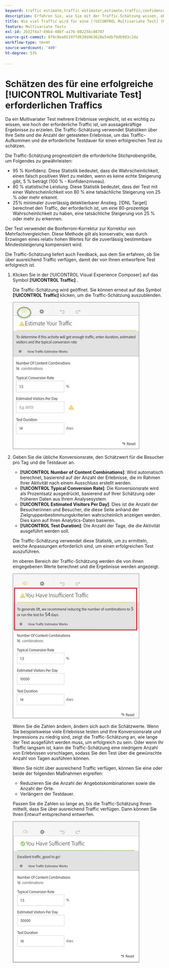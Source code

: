 ```yaml
---
keyword: traffic estimate;traffic estimator;estimate;traffic;confidence;statistical power;lift;bonferroni;conversion rate;visitors per day;duration
description: Erfahren Sie, wie Sie mit der Traffic-Schätzung wissen, ob Sie über ausreichend Traffic für Ihre - [!DNL Adobe Target] [!UICONTROL Multivariate Test] verfügen, um erfolgreich zu sein.
title: Wie viel Traffic wird für eine [!UICONTROL Multivariate Test] (MVT)-Aktivität benötigt?
feature: Multivariate Tests
exl-id: 2b32f4a7-b9b4-40bf-a17b-88225bc88787
source-git-commit: 8f9c0ea65197fd639d463628e54db79db993c2da
workflow-type: tm+mt
source-wordcount: '489'
ht-degree: 53%

---
```


# Schätzen des für eine erfolgreiche [!UICONTROL Multivariate Test] erforderlichen Traffics

Da ein Multivariater Test mehrere Erlebnisse vergleicht, ist es wichtig zu wissen, wie hoch der erforderliche Traffic ist, um aussagekräftige Ergebnisse zu erzielen. Die Traffic-Schätzung verwendet Statistiken über Ihre Seite und die Anzahl der getesteten Erlebnisse, um das Traffic-Aufkommen und die erforderliche Testdauer für einen erfolgreichen Test zu schätzen.

Die Traffic-Schätzung prognostiziert die erforderliche Stichprobengröße, um Folgendes zu gewährleisten:

* 95 % Konfidenz. Diese Statistik bedeutet, dass die Wahrscheinlichkeit, einen falsch positiven Wert zu melden, wenn es keine echte Steigerung gibt, 5 % beträgt (100 % - Konfidenzniveau).
* 80 % statistische Leistung. Diese Statistik bedeutet, dass der Test mit einer Wahrscheinlichkeit von 80 % eine tatsächliche Steigerung von 25 % oder mehr erkennt.
* 25% minimaler zuverlässig detektierbarer Anstieg. [!DNL Target] berechnet den Traffic, der erforderlich ist, um eine 80-prozentige Wahrscheinlichkeit zu haben, eine tatsächliche Steigerung von 25 % oder mehr zu erkennen.

Der Test verwendet die Bonferroni-Korrektur zur Korrektur von Mehrfachvergleichen. Diese Methode gilt als konservativ, was durch Erzwingen eines relativ hohen Wertes für die zuverlässig bestimmbare Mindeststeigerung kompensiert wird.

Die Traffic-Schätzung liefert auch Feedback, aus dem Sie erfahren, ob Sie über ausreichend Traffic verfügen, damit der von Ihnen entworfene Test erfolgreich ist.

1. Klicken Sie in der [!UICONTROL Visual Experience Composer] auf das Symbol **[!UICONTROL Traffic]** .

   Die Traffic-Schätzung wird geöffnet. Sie können erneut auf das Symbol **[!UICONTROL Traffic]** klicken, um die Traffic-Schätzung auszublenden.

   ![estimatedEmpty image](assets/estimatorempty.png)

1. Geben Sie die übliche Konversionsrate, den Schätzwert für die Besucher pro Tag und die Testdauer an.

   * **[!UICONTROL Number of Content Combinations]**: Wird automatisch berechnet, basierend auf der Anzahl der Erlebnisse, die im Rahmen Ihrer Aktivität nach einem Ausschluss erstellt werden.
   * **[!UICONTROL Typical Conversion Rate]**: Die Konversionsrate wird als Prozentsatz ausgedrückt, basierend auf Ihrer Schätzung oder früheren Daten aus Ihrem Analysesystem.
   * **[!UICONTROL Estimated Visitors Per Day]**: Dies ist die Anzahl der Besucherinnen und Besucher, die diese Seite anhand der Zielgruppenbestimmungskriterien wahrscheinlich anzeigen werden. Dies kann auf Ihren Analytics-Daten basieren.
   * **[!UICONTROL Test Duration]**: Die Anzahl der Tage, die die Aktivität ausgeführt werden soll.

   Die Traffic-Schätzung verwendet diese Statistik, um zu ermitteln, welche Anpassungen erforderlich sind, um einen erfolgreichen Test auszuführen.

   Im oberen Bereich der Traffic-Schätzung werden die von ihnen eingegebenen Werte berechnet und die Ergebnisse werden angezeigt.

   ![Unzureichendes Bild](assets/estimatorinsufficient.png)

   Wenn Sie die Zahlen ändern, ändern sich auch die Schätzwerte. Wenn Sie beispielsweise viele Erlebnisse testen und Ihre Konversionsrate und Impressions zu niedrig sind, zeigt die Traffic-Schätzung an, wie lange der Test ausgeführt werden muss, um erfolgreich zu sein. Oder wenn Ihr Traffic langsam ist, kann die Traffic-Schätzung eine niedrigere Anzahl von Erlebnissen vorschlagen, sodass Sie den Test über die gewünschte Anzahl von Tagen ausführen können.

   Wenn Sie nicht über ausreichend Traffic verfügen, können Sie eine oder beide der folgenden Maßnahmen ergreifen:

   * Reduzieren Sie die Anzahl der Angebotskombinationen sowie die Anzahl der Orte.
   * Verlängern der Testdauer.

   Passen Sie die Zahlen so lange an, bis die Traffic-Schätzung Ihnen mitteilt, dass Sie über ausreichend Traffic verfügen. Dann können Sie Ihren Entwurf entsprechend entwerfen.

   ![Bild des Schätzers](assets/estimatorok.png)
